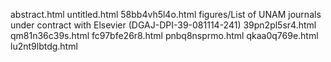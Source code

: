 abstract.html
untitled.html
58bb4vh5l4o.html
figures/List of UNAM journals under contract with Elsevier (DGAJ-DPI-39-081114-241)
39pn2pl5sr4.html
qm81n36c39s.html
fc97bfe26r8.html
pnbq8nsprmo.html
qkaa0q769e.html
lu2nt9lbtdg.html